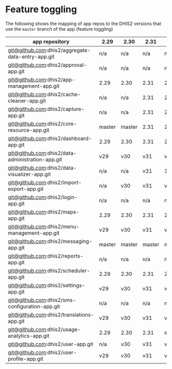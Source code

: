 # Feature toggling

The following shows the mapping of app repos to the DHIS2 versions that use the `master` branch of the app (feature toggling)

|app repository|2.29|2.30|2.31|2.32|2.33|2.34|2.35|2.36|2.37|2.38|2.39|2.40|2.41|
|---|---|---|---|---|---|---|---|---|---|---|---|---|---|
|git@github.com:dhis2/aggregate-data-entry-app.git|n/a|n/a|n/a|n/a|n/a|n/a|n/a|n/a|n/a|n/a|master|master|master|
|git@github.com:dhis2/approval-app.git|n/a|n/a|n/a|n/a|n/a|n/a|n/a|n/a|master|master|master|master|master|
|git@github.com:dhis2/app-management-app.git|2.29|2.30|2.31|2.32|2.33|2.34|2.35|2.36|master|master|master|master|master|
|git@github.com:dhis2/cache-cleaner-app.git|n/a|n/a|2.31|2.32|2.33|2.34|master|master|master|master|master|master|master|
|git@github.com:dhis2/capture-app.git|n/a|n/a|2.31|2.32|2.33|2.34|2.35|2.36|2.37|master|master|master|master|
|git@github.com:dhis2/core-resource-app.git|master|master|2.31|2.32|master|DELETED|DELETED|DELETED|DELETED|DELETED|DELETED|DELETED|DELETED|
|git@github.com:dhis2/dashboard-app.git|2.29|2.30|2.31|2.32|2.33|2.34|2.35|2.36|2.37|2.38|2.39|master|master|
|git@github.com:dhis2/data-administration-app.git|v29|v30|v31|v32|v33|v34|v35|v36|v37|v38|v39|v40|master|
|git@github.com:dhis2/data-visualizer-app.git|n/a|n/a|v31|32.x|33.x|34.x|35.x|36.x|37.x|38.x|39.x|master|master|
|git@github.com:dhis2/import-export-app.git|n/a|v30|v31|v32|v33|v34|v35|v36|v37|v38|v39|v40|master|
|git@github.com:dhis2/login-app.git|n/a|n/a|n/a|n/a|n/a|n/a|n/a|n/a|n/a|n/a|n/a|n/a|master|
|git@github.com:dhis2/maps-app.git|2.29|2.30|2.31|2.32|2.33|2.34|2.35|2.36|2.37|2.38|2.39|master|master|
|git@github.com:dhis2/menu-management-app.git|v29|v30|v31|v32|v33|v34|v35|v36|v37|v38|v39|v40|master|
|git@github.com:dhis2/messaging-app.git|master|master|master|master|master|master|master|master|master|master|master|master|master|
|git@github.com:dhis2/reports-app.git|n/a|n/a|n/a|n/a|master|master|master|master|master|master|master|master|master|
|git@github.com:dhis2/scheduler-app.git|2.29|2.30|2.31|2.32|2.33|2.34|2.35|100.x|100.x|100.x|100.x|master|master|
|git@github.com:dhis2/settings-app.git|v29|v30|v31|v32|v33|v34|v35|v36|v37|v38|v39|v40|master|
|git@github.com:dhis2/sms-configuration-app.git|n/a|n/a|n/a|n/a|n/a|n/a|master|master|master|master|master|master|master|
|git@github.com:dhis2/translations-app.git|v29|v30|v31|v32|v33|v34|v35|v36|v37|v38|v39|v40|master|
|git@github.com:dhis2/usage-analytics-app.git|2.29|2.30|2.31|master|master|master|master|master|master|master|master|master|master|
|git@github.com:dhis2/user-app.git|n/a|v30|v31|v32|v33|v34|v35|v36|v37|v38|v39|v40|master|
|git@github.com:dhis2/user-profile-app.git|v29|v30|v31|v32|v33|v34|v35|v36|v37|v38|v39|v40|master
